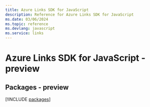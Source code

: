 ```yaml
---
title: Azure Links SDK for JavaScript
description: Reference for Azure Links SDK for JavaScript
ms.date: 03/06/2024
ms.topic: reference
ms.devlang: javascript
ms.service: links
---
```

# Azure Links SDK for JavaScript - preview
## Packages - preview
[!INCLUDE [packages](links-index.md)]